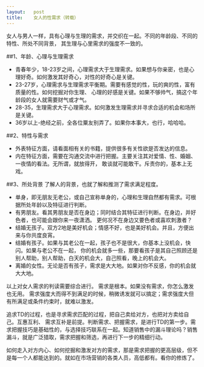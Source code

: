 ```yaml
---
layout:   post
title:    女人的性需求（转载）
---
```



女人与男人一样，具有心理与生理的需求，并交织在一起。不同的年龄段、不同的特性、所处不同背景，
其生理与心里需求的强度不一致的。

##1、年龄、心理与生理需求
* 青春年少，18-23岁之间，心理需求大于生理需求。如果想与你亲密，也是心理好奇。如何激发其好奇心，对性的好奇心是关键。
* 23-27岁，心理需求与生理需求平衡期。需要有感觉的性，玩的爽的性，富有质量的性。如何挖掘对你生理、 心理的好感是关键。如果不够帅气，搞这个年龄段的女人就需要财气或才气。
* 28-35，生理需求大于心理需求。如何激发生理需求并寻求合适的机会和场所是关键。
* 36岁以上-绝经之前，全各位粟友别弄了。如果你本事大，也行，哈哈哈。

##2、特性与需求
* 外表特征方面，请看面相有关的书籍，提供很多有关性欲是否发达的信息。
* 内在特征方面，需要在沟通交流中进行把握。主要关注其对爱情、性、婚姻、一夜情的看法。无所谓，就放得开，  敢谈就可能敢干。斥责你的，基本上无戏。

##3、所处背景
了解人的背景，也就了解和推测了需求满足程度。

* 单身，即无朋友无老公，或自己宣称单身的，心理和生理自然都有需求。可根据所处年龄以及特征进行判断。
* 有男朋友。看其男朋友是否在身边；同时结合其特征进行判断。在身边，并好色者，也可能会跟你来一夜潇洒。
  更何况不在身边又要色者或喜欢刺激者？
* 结婚无孩子。双方2地是美好机会；情感不好，也是美好机会。并且，方便出来与你共度良宵。
* 结婚有孩子。如果与其老公在一起，孩子也不是很大，你基本上没机会，快闪。如果与老公不在一起，
  你的机会就多一些，那要看孩子是其自己照顾还是别人帮助，别人帮助，白天的机会大，自己照看，晚上的机会大。
* 离婚的女性。无论是否有孩子，需求是大大地。如果对你不反感，你的机会就大大地。

以上对女人需求的判读需要综合进行。 需求是根本。如果没有需求，你怎么激发也无用。
需求强度大而得不到满足的时候，稍微诱发就可以搞定；需求强度大但有所满足或条件约束时，就难以激发。

追求TD的过程，也是寻求需求匹配的过程，把自己卖给对方，也把对方卖给自己。互惠互利、
需求互补是前提。判断需求、把握需求，是进行TD的第一步。需求把握技巧是基础性的，与选择技巧联系在一起。知道销售中的漏斗理论吗？销售漏斗，就是广泛猎取，需求把握和筛选，再进行下一步的精细行动。
  
如何走入对方内心、如何挖掘和激发对方的需求，那是需求把握的更高层级，但不是每一个人都能达到的。就如在市场营销的各类人员，高低都有。看你的修炼了。
